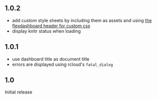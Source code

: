## 1.0.2
- add custom style sheets by including them as assets and using
  [the flexdashboard header for custom css](http://rmarkdown.rstudio.com/flexdashboard/using.html#css_styles)
- display knitr status when loading

## 1.0.1
- use dashboard title as document title
- errors are displayed using rcloud's `fatal_dialog`

## 1.0
Initial release

